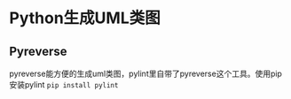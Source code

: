 # Python生成UML类图

## Pyreverse

pyreverse能方便的生成uml类图，pylint里自带了pyreverse这个工具。使用pip安装pylint
`pip install pylint`



